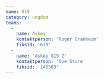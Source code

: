 ```yaml
---
name: G19
category: ungdom
teams:
  -
    name: Askøy
    kontaktperson: 'Roger Granheim'
    fiksid: '670'
  -
    name: 'Askøy G19 2'
    kontaktperson: 'Ove Sture'
    fiksid: '146503'
---
```

